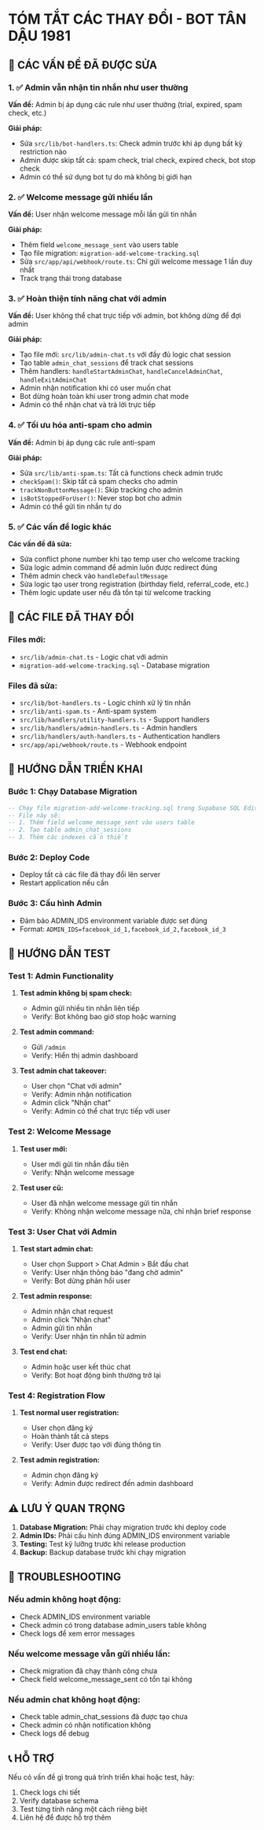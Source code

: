# TÓM TẮT CÁC THAY ĐỔI - BOT TÂN DẬU 1981

## 🎯 CÁC VẤN ĐỀ ĐÃ ĐƯỢC SỬA

### 1. ✅ Admin vẫn nhận tin nhắn như user thường
**Vấn đề:** Admin bị áp dụng các rule như user thường (trial, expired, spam check, etc.)

**Giải pháp:**
- Sửa `src/lib/bot-handlers.ts`: Check admin trước khi áp dụng bất kỳ restriction nào
- Admin được skip tất cả: spam check, trial check, expired check, bot stop check
- Admin có thể sử dụng bot tự do mà không bị giới hạn

### 2. ✅ Welcome message gửi nhiều lần  
**Vấn đề:** User nhận welcome message mỗi lần gửi tin nhắn

**Giải pháp:**
- Thêm field `welcome_message_sent` vào users table
- Tạo file migration: `migration-add-welcome-tracking.sql`
- Sửa `src/app/api/webhook/route.ts`: Chỉ gửi welcome message 1 lần duy nhất
- Track trạng thái trong database

### 3. ✅ Hoàn thiện tính năng chat với admin
**Vấn đề:** User không thể chat trực tiếp với admin, bot không dừng để đợi admin

**Giải pháp:**
- Tạo file mới: `src/lib/admin-chat.ts` với đầy đủ logic chat session
- Tạo table `admin_chat_sessions` để track chat sessions
- Thêm handlers: `handleStartAdminChat`, `handleCancelAdminChat`, `handleExitAdminChat`
- Admin nhận notification khi có user muốn chat
- Bot dừng hoàn toàn khi user trong admin chat mode
- Admin có thể nhận chat và trả lời trực tiếp

### 4. ✅ Tối ưu hóa anti-spam cho admin
**Vấn đề:** Admin bị áp dụng các rule anti-spam

**Giải pháp:**
- Sửa `src/lib/anti-spam.ts`: Tất cả functions check admin trước
- `checkSpam()`: Skip tất cả spam checks cho admin
- `trackNonButtonMessage()`: Skip tracking cho admin  
- `isBotStoppedForUser()`: Never stop bot cho admin
- Admin có thể gửi tin nhắn tự do

### 5. ✅ Các vấn đề logic khác
**Các vấn đề đã sửa:**
- Sửa conflict phone number khi tạo temp user cho welcome tracking
- Sửa logic admin command để admin luôn được redirect đúng
- Thêm admin check vào `handleDefaultMessage` 
- Sửa logic tạo user trong registration (birthday field, referral_code, etc.)
- Thêm logic update user nếu đã tồn tại từ welcome tracking

## 📁 CÁC FILE ĐÃ THAY ĐỔI

### Files mới:
- `src/lib/admin-chat.ts` - Logic chat với admin
- `migration-add-welcome-tracking.sql` - Database migration

### Files đã sửa:
- `src/lib/bot-handlers.ts` - Logic chính xử lý tin nhắn
- `src/lib/anti-spam.ts` - Anti-spam system  
- `src/lib/handlers/utility-handlers.ts` - Support handlers
- `src/lib/handlers/admin-handlers.ts` - Admin handlers
- `src/lib/handlers/auth-handlers.ts` - Authentication handlers
- `src/app/api/webhook/route.ts` - Webhook endpoint

## 🚀 HƯỚNG DẪN TRIỂN KHAI

### Bước 1: Chạy Database Migration
```sql
-- Chạy file migration-add-welcome-tracking.sql trong Supabase SQL Editor
-- File này sẽ:
-- 1. Thêm field welcome_message_sent vào users table
-- 2. Tạo table admin_chat_sessions
-- 3. Thêm các indexes cần thiết
```

### Bước 2: Deploy Code
- Deploy tất cả các file đã thay đổi lên server
- Restart application nếu cần

### Bước 3: Cấu hình Admin
- Đảm bảo ADMIN_IDS environment variable được set đúng
- Format: `ADMIN_IDS=facebook_id_1,facebook_id_2,facebook_id_3`

## 🧪 HƯỚNG DẪN TEST

### Test 1: Admin Functionality
1. **Test admin không bị spam check:**
   - Admin gửi nhiều tin nhắn liên tiếp
   - Verify: Bot không bao giờ stop hoặc warning

2. **Test admin command:**
   - Gửi `/admin` 
   - Verify: Hiển thị admin dashboard

3. **Test admin chat takeover:**
   - User chọn "Chat với admin"
   - Verify: Admin nhận notification
   - Admin click "Nhận chat"
   - Verify: Admin có thể chat trực tiếp với user

### Test 2: Welcome Message
1. **Test user mới:**
   - User mới gửi tin nhắn đầu tiên
   - Verify: Nhận welcome message

2. **Test user cũ:**
   - User đã nhận welcome message gửi tin nhắn
   - Verify: Không nhận welcome message nữa, chỉ nhận brief response

### Test 3: User Chat với Admin
1. **Test start admin chat:**
   - User chọn Support > Chat Admin > Bắt đầu chat
   - Verify: User nhận thông báo "đang chờ admin"
   - Verify: Bot dừng phản hồi user

2. **Test admin response:**
   - Admin nhận chat request
   - Admin click "Nhận chat"
   - Admin gửi tin nhắn
   - Verify: User nhận tin nhắn từ admin

3. **Test end chat:**
   - Admin hoặc user kết thúc chat
   - Verify: Bot hoạt động bình thường trở lại

### Test 4: Registration Flow
1. **Test normal user registration:**
   - User chọn đăng ký
   - Hoàn thành tất cả steps
   - Verify: User được tạo với đúng thông tin

2. **Test admin registration:**
   - Admin chọn đăng ký
   - Verify: Admin được redirect đến admin dashboard

## ⚠️ LƯU Ý QUAN TRỌNG

1. **Database Migration:** Phải chạy migration trước khi deploy code
2. **Admin IDs:** Phải cấu hình đúng ADMIN_IDS environment variable
3. **Testing:** Test kỹ lưỡng trước khi release production
4. **Backup:** Backup database trước khi chạy migration

## 🔧 TROUBLESHOOTING

### Nếu admin không hoạt động:
- Check ADMIN_IDS environment variable
- Check admin có trong database admin_users table không
- Check logs để xem error messages

### Nếu welcome message vẫn gửi nhiều lần:
- Check migration đã chạy thành công chưa
- Check field welcome_message_sent có tồn tại không

### Nếu admin chat không hoạt động:
- Check table admin_chat_sessions đã được tạo chưa
- Check admin có nhận notification không
- Check logs để debug

## 📞 HỖ TRỢ

Nếu có vấn đề gì trong quá trình triển khai hoặc test, hãy:
1. Check logs chi tiết
2. Verify database schema
3. Test từng tính năng một cách riêng biệt
4. Liên hệ để được hỗ trợ thêm

